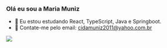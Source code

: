 ### Olá eu sou a Maria Muniz



- 🔭 Eu estou estudando React, TypeScript, Java e Springboot.
- 👯 Contate-me pelo email: cidamuniz2011@yahoo.com.br
 <div>
  
 
  <a href=""> <img align="center" src="https://github-readme-stats-sigma-five.vercel.app/api/top-langs/?username=MariaMuniz&theme=react&line_height=40&hide=css"/> </a>
  </div>
